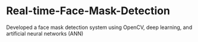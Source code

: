 # Real-time-Face-Mask-Detection
Developed a face mask detection system using OpenCV, deep learning, and artificial neural networks (ANN)
